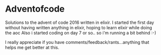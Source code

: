 # Adventofcode

Solutions to the advent of code 2016 written in elixir.
I started the first day without having written anything in elixir, hoping to
learn elixir while doing the aoc
Also i started coding on day 7 or so.. so i'm running a bit behind :-)

I really appreciate if you have comments/feedback/rants...anything that helps
me get better at this.
